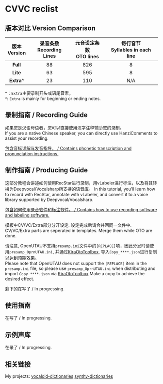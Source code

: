 # CVVC reclist

## 版本对比 Version Comparison

| 版本<br/>Version | 录音条数<br/>Recording Lines | 元音设定条数<br/>OTO lines | 每行音节<br/>Syllables in each line |
| :--------------------: | :--------------------------------: | :------------------------------: | :---------------------------------------: |
| **Full** | 88 | 826 | 8 |
| **Lite** | 63 | 595 | 8 |
| **Extra^** | 23 | 110 | N/A |

^：`Extra`主要录制开头或语尾音素。  
^: `Extra` is mainly for beginning or ending notes.

## 录制指南 / Recording Guide

如果您是汉语母语者，您可以直接使用汉字注释辅助您的录制。  
If you are a native Chinese speaker, you can directly use HanziComments to assist your recording.   

[包含音标详解与发音指导。 / Contains phonetic transcription and pronunciation instructions.](/mandarin-reclist/recording)

## 制作指南 / Producing Guide

这部分教程会讲述如何使用RecStar进行录制，用vLabeler进行标注，以及将其转换为Deepvocal/Vocalsharp所支持的语音库。
In this tutorial, you'll learn how to record with RecStar, annotate with vLabeler, and convert it to a voice library supported by Deepvocal/Vocalsharp.

[包含如何使用录音软件和标注软件。 / Contains how to use recording software and labeling software.](/mandarin-reclist/producing)  

模板中CV/VC/Extra部分分开设定. 设定完成后请合并回同一文件中.  
CV/VC/Extra parts are seperated in templates. Merge them while OTO are done.

请注意, OpenUTAU不支持`presamp.ini`文件中的`[REPLACE]`项，因此分发时请使用`presamp_OprnUTAU.ini`, 并通过[KiraOtoToolbox](https://github.com/shine5402/KiraOtoToolbox), 导入`Copy_****.json`进行复制以达到预期效果。  
Please note that OpenUTAU does not support the `[REPLACE]` item in the `presamp.ini` file, so please use `presamp_OprnUTAU.ini` when distributing and import `Copy_****.json` via [KiraOtoToolbox](https://github.com/shine5402/KiraOtoToolbox) Make a copy to achieve the desired effect.  

剩下的在写了 / In progressing.

## 使用指南

在写了 / In progressing.

## 示例声库

在录了 / In progressing.

## 相关链接

My projects:    [vocaloid-dictionaries](/vocaloid-dictionaries/)    [synthv-dictionaries](/synthv-dictionaries/)

